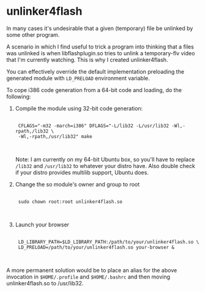 unlinker4flash
=============

In many cases it's undesirable that a given (temporary) file be unlinked by some
other program.

A scenario in which I find useful to trick a program into thinking that a files
was unlinked is when libflashplugin.so tries to unlink a temporary-flv video
that I'm currently watching. This is why I created unlinker4flash.

You can effectively override the default implementation preloading the generated
module with `LD_PRELOAD` environment variable.

To cope i386 code generation from a 64-bit code and loading, do the following:

1. Compile the module using 32-bit code generation:

    <pre>
    <code>
    CFLAGS="-m32 -march=i386" DFLAGS="-L/lib32 -L/usr/lib32 -Wl,-rpath,/lib32 \
    -Wl,-rpath,/usr/lib32" make
    </code>
    </pre>

    Note: I am currently on my 64-bit Ubuntu box, so you'll have to replace
    `/lib32` and `/usr/lib32` to whatever your distro have. Also 
    double check if your distro provides multilib support, Ubuntu does.

1. Change the so module's owner and group to root

    <pre>
    <code>
    sudo chown root:root unlinker4flash.so
    </code>
    </pre>

1. Launch your browser

    <pre>
    <code>
    LD_LIBRARY_PATH=$LD_LIBRARY_PATH:/path/to/your/unlinker4flash.so \
    LD_PRELOAD=/path/to/your/unlinker4flash.so your-browser &
    </code>
    </pre>

A more permanent solution would be to place an alias for the above invocation in
`$HOME/.profile` and `$HOME/.bashrc` and then moving unlinker4flash.so to 
/usr/lib32.
